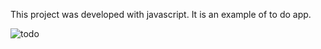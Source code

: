 This project was developed with javascript. It is an example of to do app.

![todo](https://github.com/KutayKaan/To-Do-App/assets/114337850/5881364f-9e2e-4155-81ea-11f7411c55ae)
